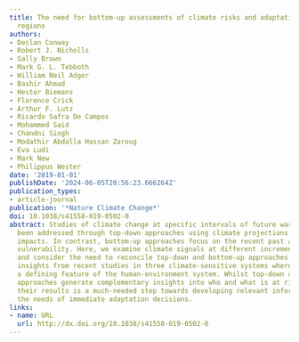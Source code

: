 ```yaml
---
title: The need for bottom-up assessments of climate risks and adaptation in climate-sensitive
  regions
authors:
- Declan Conway
- Robert J. Nicholls
- Sally Brown
- Mark G. L. Tebboth
- William Neil Adger
- Bashir Ahmad
- Hester Biemans
- Florence Crick
- Arthur F. Lutz
- Ricardo Safra De Campos
- Mohammed Said
- Chandni Singh
- Modathir Abdalla Hassan Zaroug
- Eva Ludi
- Mark New
- Philippus Wester
date: '2019-01-01'
publishDate: '2024-06-05T20:56:23.666264Z'
publication_types:
- article-journal
publication: '*Nature Climate Change*'
doi: 10.1038/s41558-019-0502-0
abstract: Studies of climate change at specific intervals of future warming have primarily
  been addressed through top-down approaches using climate projections and modelled
  impacts. In contrast, bottom-up approaches focus on the recent past and present
  vulnerability. Here, we examine climate signals at different increments of warming
  and consider the need to reconcile top-down and bottom-up approaches. We synthesise
  insights from recent studies in three climate-sensitive systems where change is
  a defining feature of the human-environment system. Whilst top-down and bottom-up
  approaches generate complementary insights into who and what is at risk, integrating
  their results is a much-needed step towards developing relevant information to address
  the needs of immediate adaptation decisions.
links:
- name: URL
  url: http://dx.doi.org/10.1038/s41558-019-0502-0
---
```

